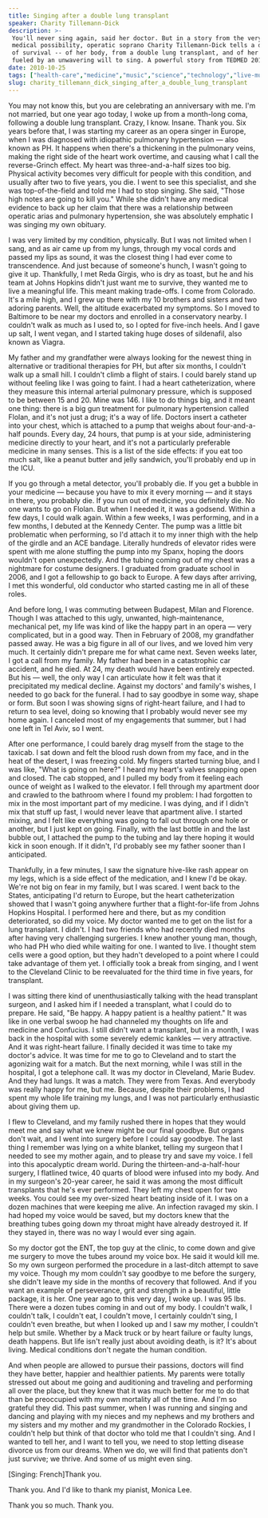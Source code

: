 ```yaml
---
title: Singing after a double lung transplant
speaker: Charity Tillemann-Dick
description: >-
 You'll never sing again, said her doctor. But in a story from the very edge of
 medical possibility, operatic soprano Charity Tillemann-Dick tells a double story
 of survival -- of her body, from a double lung transplant, and of her spirit,
 fueled by an unwavering will to sing. A powerful story from TEDMED 2010.
date: 2010-10-25
tags: ["health-care","medicine","music","science","technology","live-music"]
slug: charity_tillemann_dick_singing_after_a_double_lung_transplant
---
```


You may not know this, but you are celebrating an anniversary with me. I'm not married,
but one year ago today, I woke up from a month-long coma, following a double lung
transplant. Crazy, I know. Insane. Thank you. Six years before that, I was starting my
career as an opera singer in Europe, when I was diagnosed with idiopathic pulmonary
hypertension — also known as PH. It happens when there's a thickening in the pulmonary
veins, making the right side of the heart work overtime, and causing what I call the
reverse-Grinch effect. My heart was three-and-a-half sizes too big. Physical activity
becomes very difficult for people with this condition, and usually after two to five
years, you die. I went to see this specialist, and she was top-of-the-field and told me I
had to stop singing. She said, "Those high notes are going to kill you." While she didn't
have any medical evidence to back up her claim that there was a relationship between
operatic arias and pulmonary hypertension, she was absolutely emphatic I was singing my
own obituary.

I was very limited by my condition, physically. But I was not limited when I sang, and as
air came up from my lungs, through my vocal cords and passed my lips as sound, it was the
closest thing I had ever come to transcendence. And just because of someone's hunch, I
wasn't going to give it up. Thankfully, I met Reda Girgis, who is dry as toast, but he and
his team at Johns Hopkins didn't just want me to survive, they wanted me to live a
meaningful life. This meant making trade-offs. I come from Colorado. It's a mile high, and
I grew up there with my 10 brothers and sisters and two adoring parents. Well, the
altitude exacerbated my symptoms. So I moved to Baltimore to be near my doctors and
enrolled in a conservatory nearby. I couldn't walk as much as I used to, so I opted for
five-inch heels. And I gave up salt, I went vegan, and I started taking huge doses of
sildenafil, also known as Viagra.

My father and my grandfather were always looking for the newest thing in alternative or
traditional therapies for PH, but after six months, I couldn't walk up a small hill. I
couldn't climb a flight of stairs. I could barely stand up without feeling like I was
going to faint. I had a heart catheterization, where they measure this internal arterial
pulmonary pressure, which is supposed to be between 15 and 20. Mine was 146. I like to do
things big, and it meant one thing: there is a big gun treatment for pulmonary
hypertension called Flolan, and it's not just a drug; it's a way of life. Doctors insert a
catheter into your chest, which is attached to a pump that weighs about four-and-a-half
pounds. Every day, 24 hours, that pump is at your side, administering medicine directly to
your heart, and it's not a particularly preferable medicine in many senses. This is a list
of the side effects: if you eat too much salt, like a peanut butter and jelly sandwich,
you'll probably end up in the ICU.

If you go through a metal detector, you'll probably die. If you get a bubble in your
medicine — because you have to mix it every morning — and it stays in there, you probably
die. If you run out of medicine, you definitely die. No one wants to go on Flolan. But when
I needed it, it was a godsend. Within a few days, I could walk again. Within a few weeks,
I was performing, and in a few months, I debuted at the Kennedy Center. The pump was a
little bit problematic when performing, so I'd attach it to my inner thigh with the help
of the girdle and an ACE bandage. Literally hundreds of elevator rides were spent with me
alone stuffing the pump into my Spanx, hoping the doors wouldn't open unexpectedly. And
the tubing coming out of my chest was a nightmare for costume designers. I graduated from
graduate school in 2006, and I got a fellowship to go back to Europe. A few days after
arriving, I met this wonderful, old conductor who started casting me in all of these
roles.

And before long, I was commuting between Budapest, Milan and Florence. Though I was
attached to this ugly, unwanted, high-maintenance, mechanical pet, my life was kind of
like the happy part in an opera — very complicated, but in a good way. Then in February of
2008, my grandfather passed away. He was a big figure in all of our lives, and we loved
him very much. It certainly didn't prepare me for what came next. Seven weeks later, I got
a call from my family. My father had been in a catastrophic car accident, and he died. At
24, my death would have been entirely expected. But his — well, the only way I can
articulate how it felt was that it precipitated my medical decline. Against my doctors'
and family's wishes, I needed to go back for the funeral. I had to say goodbye in some
way, shape or form. But soon I was showing signs of right-heart failure, and I had to
return to sea level, doing so knowing that I probably would never see my home again. I
canceled most of my engagements that summer, but I had one left in Tel Aviv, so I
went.

After one performance, I could barely drag myself from the stage to the taxicab. I sat
down and felt the blood rush down from my face, and in the heat of the desert, I was
freezing cold. My fingers started turning blue, and I was like, "What is going on here?" I
heard my heart's valves snapping open and closed. The cab stopped, and I pulled my body
from it feeling each ounce of weight as I walked to the elevator. I fell through my
apartment door and crawled to the bathroom where I found my problem: I had forgotten to
mix in the most important part of my medicine. I was dying, and if I didn't mix that stuff
up fast, I would never leave that apartment alive. I started mixing, and I felt like
everything was going to fall out through one hole or another, but I just kept on going.
Finally, with the last bottle in and the last bubble out, I attached the pump to the
tubing and lay there hoping it would kick in soon enough. If it didn't, I'd probably see
my father sooner than I anticipated.

Thankfully, in a few minutes, I saw the signature hive-like rash appear on my legs, which
is a side effect of the medication, and I knew I'd be okay. We're not big on fear in my
family, but I was scared. I went back to the States, anticipating I'd return to Europe,
but the heart catheterization showed that I wasn't going anywhere further that a
flight-for-life from Johns Hopkins Hospital. I performed here and there, but as my
condition deteriorated, so did my voice. My doctor wanted me to get on the list for a lung
transplant. I didn't. I had two friends who had recently died months after having very
challenging surgeries. I knew another young man, though, who had PH who died while waiting
for one. I wanted to live. I thought stem cells were a good option, but they hadn't
developed to a point where I could take advantage of them yet. I officially took a break
from singing, and I went to the Cleveland Clinic to be reevaluated for the third time in
five years, for transplant.

I was sitting there kind of unenthusiastically talking with the head transplant surgeon,
and I asked him if I needed a transplant, what I could do to prepare. He said, "Be happy.
A happy patient is a healthy patient." It was like in one verbal swoop he had channeled my
thoughts on life and medicine and Confucius. I still didn't want a transplant, but in a
month, I was back in the hospital with some severely edemic kankles — very attractive. And
it was right-heart failure. I finally decided it was time to take my doctor's advice. It
was time for me to go to Cleveland and to start the agonizing wait for a match. But the
next morning, while I was still in the hospital, I got a telephone call. It was my doctor
in Cleveland, Marie Budev. And they had lungs. It was a match. They were from Texas. And
everybody was really happy for me, but me. Because, despite their problems, I had spent my
whole life training my lungs, and I was not particularly enthusiastic about giving them
up.

I flew to Cleveland, and my family rushed there in hopes that they would meet me and say
what we knew might be our final goodbye. But organs don't wait, and I went into surgery
before I could say goodbye. The last thing I remember was lying on a white blanket,
telling my surgeon that I needed to see my mother again, and to please try and save my
voice. I fell into this apocalyptic dream world. During the thirteen-and-a-half-hour
surgery, I flatlined twice, 40 quarts of blood were infused into my body. And in my
surgeon's 20-year career, he said it was among the most difficult transplants that he's
ever performed. They left my chest open for two weeks. You could see my over-sized heart
beating inside of it. I was on a dozen machines that were keeping me alive. An infection
ravaged my skin. I had hoped my voice would be saved, but my doctors knew that the
breathing tubes going down my throat might have already destroyed it. If they stayed in,
there was no way I would ever sing again.

So my doctor got the ENT, the top guy at the clinic, to come down and give me surgery to
move the tubes around my voice box. He said it would kill me. So my own surgeon performed
the procedure in a last-ditch attempt to save my voice. Though my mom couldn't say goodbye
to me before the surgery, she didn't leave my side in the months of recovery that
followed. And if you want an example of perseverance, grit and strength in a beautiful,
little package, it is her. One year ago to this very day, I woke up. I was 95 lbs. There
were a dozen tubes coming in and out of my body. I couldn't walk, I couldn't talk, I
couldn't eat, I couldn't move, I certainly couldn't sing, I couldn't even breathe, but
when I looked up and I saw my mother, I couldn't help but smile. Whether by a Mack truck or
by heart failure or faulty lungs, death happens. But life isn't really just about avoiding
death, is it? It's about living. Medical conditions don't negate the human
condition.

And when people are allowed to pursue their passions, doctors will find they have better,
happier and healthier patients. My parents were totally stressed out about me going and
auditioning and traveling and performing all over the place, but they knew that it was
much better for me to do that than be preoccupied with my own mortality all of the time.
And I'm so grateful they did. This past summer, when I was running and singing and dancing
and playing with my nieces and my nephews and my brothers and my sisters and my mother and
my grandmother in the Colorado Rockies, I couldn't help but think of that doctor who told
me that I couldn't sing. And I wanted to tell her, and I want to tell you, we need to stop
letting disease divorce us from our dreams. When we do, we will find that patients don't
just survive; we thrive. And some of us might even sing.

[Singing: French]Thank you. 

Thank you. And I'd like to thank my pianist, Monica Lee. 

Thank you so much. Thank you.

<!--
ad_duration=3.33
event="TEDMED 2010"
external_start_time=0
intro_duration=11.82
is_subtitle_required="False"
is_talk_featured="True"
language="en"
language_swap="False"
native_language="en"
number_of_related_talks=6
number_of_speakers=1
number_of_subtitled_videos=28
number_of_tags=6
number_of_talk_download_languages=28
number_of_talk_more_resources=0
number_of_talk_recommendations=0
number_of_talks_take_actions=0
post_ad_duration=0.83
published_timestamp="2011-01-18 16:33:00"
recording_date="2010-10-25"
speaker_description="Soprano"
speaker_is_published=1
speaker_name="Charity Tillemann-Dick"
talk_name="Singing after a double lung transplant"
talks_tags=["health-care","medicine","music","science","technology","live-music"]
url_photo_speaker="https://pe.tedcdn.com/images/ted/790202406c00c9bf906cd336ed021e416b98e612_254x191.jpg"
url_photo_talk="https://s3.amazonaws.com/talkstar-photos/uploads/2d167480-72b8-439a-ac65-df435f13e4d6/CharityTillemann-Dick_2010P-embed.jpg"
url_webpage="https://www.ted.com/talks/charity_tillemann_dick_singing_after_a_double_lung_transplant"
video_type_name="TED Stage Talk"
-->
